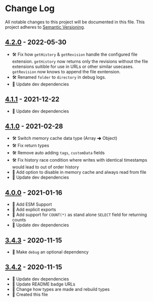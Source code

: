 # Change Log

All notable changes to this project will be documented in this file. This project adheres to [Semantic Versioning](http://semver.org/).

## [4.2.0](https://github.com/uttori/uttori-storage-provider-json-file/compare/v4.1.1...v4.2.0) - 2022-05-30

- 🛠 Fix how `getHistory` & `getRevision` handle the configured file extension. `getHistory` now returns only the revisions without the file extensions suitible for use in URLs or other similar usecases. `getRevision` now knows to append the file exntension.
- 🛠 Renamed `folder` to `directory` in debug logs.
- 🎁 Update dev dependencies

## [4.1.1](https://github.com/uttori/uttori-storage-provider-json-file/compare/v4.1.0...v4.1.1) - 2021-12-22

- 🎁 Update dev dependencies

## [4.1.0](https://github.com/uttori/uttori-storage-provider-json-file/compare/v4.0.0...v4.1.0) - 2021-02-28

- 🛠 Switch memory cache data type (Array ➜ Object)
- 🛠 Fix return types
- 🛠 Remove auto adding `tags`, `customData` fields
- 🛠 Fix history race condition where writes with identical timestamps would lead to out of order history
- 🧰 Add option to disable in memory cache and always read from file
- 🎁 Update dev dependencies

## [4.0.0](https://github.com/uttori/uttori-storage-provider-json-file/compare/v3.4.3...v4.0.0) - 2021-01-16

- 🧰 Add ESM Support
- 🧰 Add explicit exports
- 🧰 Add support for `COUNT(*)` as  stand alone `SELECT` field for returning counts
- 🎁 Update dev dependencies

## [3.4.3](https://github.com/uttori/uttori-storage-provider-json-file/compare/v3.4.2...v3.4.3) - 2020-11-15

- 🧰 Make `debug` an optional dependency

## [3.4.2](https://github.com/uttori/uttori-storage-provider-json-file/compare/v3.4.1...v3.4.2) - 2020-11-15

- 🎁 Update dev dependencies
- 🎁 Update README badge URLs
- 🧰 Change how types are made and rebuild types
- 🧰 Created this file
